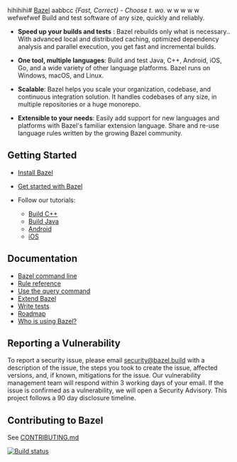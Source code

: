 hihihihi# [Bazel](https://bazel.build)
aabbcc
*{Fast, Correct} - Choose t.    wo*.        w w w w w  
wefwefwef
Build and test software of any size, quickly and reliably.

* **Speed up your builds and tests** :
  Bazel rebuilds only what is necessary..
  With advanced local and distributed caching, optimized dependency analysis and
  parallel execution, you get fast and incremental builds.

* **One tool, multiple languages**: Build and test Java, C++, Android, iOS, Go,
  and a wide variety of other language platforms. Bazel runs on Windows, macOS,
  and Linux.

* **Scalable**: Bazel helps you scale your organization, codebase, and
  continuous integration solution. It handles codebases of any size, in multiple
  repositories or a huge monorepo.

* **Extensible to your needs**: Easily add support for new languages and
  platforms with Bazel's familiar extension language. Share and re-use language
  rules written by the growing Bazel community.

## Getting Started

  * [Install Bazel](https://bazel.build/install)
  * [Get started with Bazel](https://bazel.build/start)
  * Follow our tutorials:

    - [Build C++](https://bazel.build/tutorials/cpp)
    - [Build Java](https://bazel.build/tutorials/java)
    - [Android](https://bazel.build/tutorials/android-app)
    - [iOS](https://bazel.build/tutorials/ios-app)

## Documentation

  * [Bazel command line](https://bazel.build/docs/user-manual)
  * [Rule reference](https://bazel.build/reference/be/overview)
  * [Use the query command](https://bazel.build/reference/query)
  * [Extend Bazel](https://bazel.build/rules/concepts)
  * [Write tests](https://bazel.build/reference/test-encyclopedia)
  * [Roadmap](https://bazel.build/community/roadmaps)
  * [Who is using Bazel?](https://bazel.build/community/users)

## Reporting a Vulnerability

To report a security issue, please email security@bazel.build with a description
of the issue, the steps you took to create the issue, affected versions, and, if
known, mitigations for the issue. Our vulnerability management team will respond
within 3 working days of your email. If the issue is confirmed as a
vulnerability, we will open a Security Advisory. This project follows a 90 day
disclosure timeline.

## Contributing to Bazel

See [CONTRIBUTING.md](CONTRIBUTING.md)

[![Build status](https://badge.buildkite.com/1fd282f8ad98c3fb10758a821e5313576356709dd7d11e9618.svg?status=master)](https://buildkite.com/bazel/bazel-bazel)
